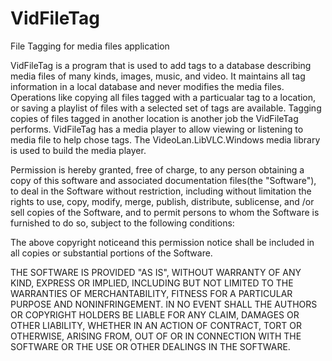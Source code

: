 # VidFileTag
File Tagging for media files application

VidFileTag is a program that is used to add tags to a database describing media files of many kinds, images, music, and video. 
It maintains all tag information in a local database and never modifies the media files. 
Operations like copying all files tagged with a particualar tag to a location, or saving a playlist of files with a selected set of tags are available. 
Tagging copies of files tagged in another location is another job the VidFileTag performs. 
VidFileTag has a media player to allow viewing or listening to media file to help chose tags. 
The VideoLan.LibVLC.Windows media library is used to build the media player.

Permission is hereby granted, free of charge, to any person obtaining a copy of this software and associated documentation files(the "Software"), 
to deal in the Software without restriction, including without limitation the rights to use, copy, modify, merge, publish,
distribute, sublicense, and /or sell copies of the Software, and to permit persons to whom the Software is furnished to do so, 
subject to the following conditions:

The above copyright noticeand this permission notice shall be included in all copies or substantial portions of the Software.

THE SOFTWARE IS PROVIDED "AS IS", WITHOUT WARRANTY OF ANY KIND, EXPRESS OR IMPLIED, 
INCLUDING BUT NOT LIMITED TO THE WARRANTIES OF MERCHANTABILITY, FITNESS FOR A PARTICULAR PURPOSE AND NONINFRINGEMENT.
IN NO EVENT SHALL THE AUTHORS OR COPYRIGHT HOLDERS BE LIABLE FOR ANY CLAIM, DAMAGES OR OTHER LIABILITY, WHETHER IN AN ACTION OF CONTRACT, 
TORT OR OTHERWISE, ARISING FROM, OUT OF OR IN CONNECTION WITH THE SOFTWARE OR THE USE OR OTHER DEALINGS IN THE SOFTWARE.
